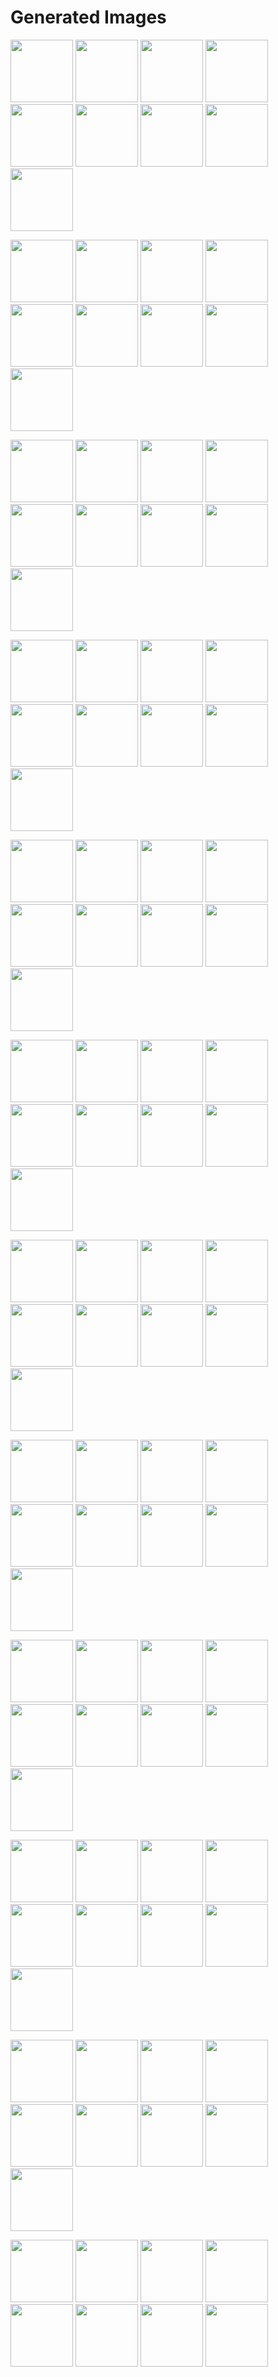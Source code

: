 # Generated Images



<img src="2025_10_07_01.webp" width="100"/> <img src="2025_10_07_02.webp" width="100"/> <img src="2025_10_07_03.webp" width="100"/> <img src="2025_10_07_04.webp" width="100"/> <img src="2025_10_07_05.webp" width="100"/> <img src="2025_10_07_06.webp" width="100"/> <img src="2025_10_07_07.webp" width="100"/> <img src="2025_10_07_08.webp" width="100"/> <img src="2025_10_07_09.webp" width="100"/>

<img src="2025_10_07_10.webp" width="100"/> <img src="2025_10_07_100.webp" width="100"/> <img src="2025_10_07_101.webp" width="100"/> <img src="2025_10_07_102.webp" width="100"/> <img src="2025_10_07_103.webp" width="100"/> <img src="2025_10_07_104.webp" width="100"/> <img src="2025_10_07_105.webp" width="100"/> <img src="2025_10_07_106.webp" width="100"/> <img src="2025_10_07_107.webp" width="100"/>

<img src="2025_10_07_11.webp" width="100"/> <img src="2025_10_07_12.webp" width="100"/> <img src="2025_10_07_13.webp" width="100"/> <img src="2025_10_07_14.webp" width="100"/> <img src="2025_10_07_15.webp" width="100"/> <img src="2025_10_07_16.webp" width="100"/> <img src="2025_10_07_17.webp" width="100"/> <img src="2025_10_07_18.webp" width="100"/> <img src="2025_10_07_19.webp" width="100"/>

<img src="2025_10_07_20.webp" width="100"/> <img src="2025_10_07_21.webp" width="100"/> <img src="2025_10_07_22.webp" width="100"/> <img src="2025_10_07_23.webp" width="100"/> <img src="2025_10_07_24.webp" width="100"/> <img src="2025_10_07_25.webp" width="100"/> <img src="2025_10_07_26.webp" width="100"/> <img src="2025_10_07_27.webp" width="100"/> <img src="2025_10_07_28.webp" width="100"/>

<img src="2025_10_07_29.webp" width="100"/> <img src="2025_10_07_30.webp" width="100"/> <img src="2025_10_07_31.webp" width="100"/> <img src="2025_10_07_32.webp" width="100"/> <img src="2025_10_07_33.webp" width="100"/> <img src="2025_10_07_34.webp" width="100"/> <img src="2025_10_07_35.webp" width="100"/> <img src="2025_10_07_36.webp" width="100"/> <img src="2025_10_07_37.webp" width="100"/>

<img src="2025_10_07_38.webp" width="100"/> <img src="2025_10_07_39.webp" width="100"/> <img src="2025_10_07_40.webp" width="100"/> <img src="2025_10_07_41.webp" width="100"/> <img src="2025_10_07_42.webp" width="100"/> <img src="2025_10_07_43.webp" width="100"/> <img src="2025_10_07_44.webp" width="100"/> <img src="2025_10_07_45.webp" width="100"/> <img src="2025_10_07_46.webp" width="100"/>

<img src="2025_10_07_47.webp" width="100"/> <img src="2025_10_07_48.webp" width="100"/> <img src="2025_10_07_49.webp" width="100"/> <img src="2025_10_07_50.webp" width="100"/> <img src="2025_10_07_51.webp" width="100"/> <img src="2025_10_07_52.webp" width="100"/> <img src="2025_10_07_53.webp" width="100"/> <img src="2025_10_07_54.webp" width="100"/> <img src="2025_10_07_55.webp" width="100"/>

<img src="2025_10_07_56.webp" width="100"/> <img src="2025_10_07_57.webp" width="100"/> <img src="2025_10_07_58.webp" width="100"/> <img src="2025_10_07_59.webp" width="100"/> <img src="2025_10_07_60.webp" width="100"/> <img src="2025_10_07_61.webp" width="100"/> <img src="2025_10_07_62.webp" width="100"/> <img src="2025_10_07_63.webp" width="100"/> <img src="2025_10_07_64.webp" width="100"/>

<img src="2025_10_07_65.webp" width="100"/> <img src="2025_10_07_66.webp" width="100"/> <img src="2025_10_07_67.webp" width="100"/> <img src="2025_10_07_68.webp" width="100"/> <img src="2025_10_07_69.webp" width="100"/> <img src="2025_10_07_70.webp" width="100"/> <img src="2025_10_07_71.webp" width="100"/> <img src="2025_10_07_72.webp" width="100"/> <img src="2025_10_07_73.webp" width="100"/>

<img src="2025_10_07_74.webp" width="100"/> <img src="2025_10_07_75.webp" width="100"/> <img src="2025_10_07_76.webp" width="100"/> <img src="2025_10_07_77.webp" width="100"/> <img src="2025_10_07_78.webp" width="100"/> <img src="2025_10_07_79.webp" width="100"/> <img src="2025_10_07_80.webp" width="100"/> <img src="2025_10_07_81.webp" width="100"/> <img src="2025_10_07_82.webp" width="100"/>

<img src="2025_10_07_83.webp" width="100"/> <img src="2025_10_07_84.webp" width="100"/> <img src="2025_10_07_85.webp" width="100"/> <img src="2025_10_07_86.webp" width="100"/> <img src="2025_10_07_87.webp" width="100"/> <img src="2025_10_07_88.webp" width="100"/> <img src="2025_10_07_89.webp" width="100"/> <img src="2025_10_07_90.webp" width="100"/> <img src="2025_10_07_91.webp" width="100"/>

<img src="2025_10_07_92.webp" width="100"/> <img src="2025_10_07_93.webp" width="100"/> <img src="2025_10_07_94.webp" width="100"/> <img src="2025_10_07_95.webp" width="100"/> <img src="2025_10_07_96.webp" width="100"/> <img src="2025_10_07_97.webp" width="100"/> <img src="2025_10_07_98.webp" width="100"/> <img src="2025_10_07_99.webp" width="100"/>